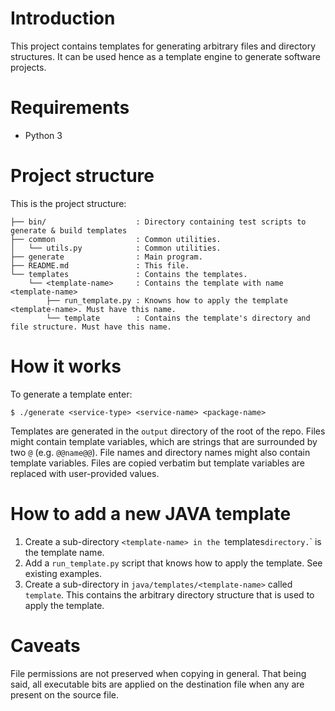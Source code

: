# Introduction

This project contains templates for generating arbitrary files and directory structures. It can be used hence as a
template engine to generate software projects.

# Requirements

- Python 3

# Project structure

This is the project structure:

```
├── bin/                    : Directory containing test scripts to generate & build templates
├── common                  : Common utilities.
│   └── utils.py            : Common utilities.
├── generate                : Main program.
├── README.md               : This file.
└── templates               : Contains the templates.
    └── <template-name>     : Contains the template with name <template-name>
        ├── run_template.py : Knowns how to apply the template <template-name>. Must have this name.
        └── template        : Contains the template's directory and file structure. Must have this name.
```

# How it works

To generate a template enter:

    $ ./generate <service-type> <service-name> <package-name>

Templates are generated in the `output` directory of the root of the repo. Files might contain template variables, which
are strings that are surrounded by two `@` (e.g. `@@name@@`). File names and directory names might also contain
template variables. Files are copied verbatim but template variables are replaced with user-provided values.

# How to add a new JAVA template

1. Create a sub-directory `<template-name> in the `templates` directory. `<template-name>` is the template name.
2. Add a `run_template.py` script that knows how to apply the template. See existing examples.
3. Create a sub-directory in `java/templates/<template-name>` called `template`. This contains the arbitrary directory
   structure that is used to apply the template.

# Caveats

File permissions are not preserved when copying in general.  That being said, all executable bits are applied on the destination file when any are present on the source file.

